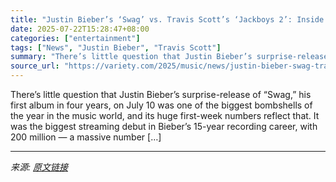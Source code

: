 ```yaml
---
title: "Justin Bieber’s ‘Swag’ vs. Travis Scott’s ‘Jackboys 2’: Inside the Closest Chart Battle We’ve Seen in Years"
date: 2025-07-22T15:28:47+08:00
categories: ["entertainment"]
tags: ["News", "Justin Bieber", "Travis Scott"]
summary: "There’s little question that Justin Bieber’s surprise-release of “Swag,” his first album in four years, on July 10 was one of the biggest bombshells of the year in the music world, and its huge first-"
source_url: "https://variety.com/2025/music/news/justin-bieber-swag-travis-scott-jackboys-2-chart-battle-1236466875/"
---
```


There’s little question that Justin Bieber’s surprise-release of “Swag,” his first album in four years, on July 10 was one of the biggest bombshells of the year in the music world, and its huge first-week numbers reflect that. It was the biggest streaming debut in Bieber’s 15-year recording career, with 200 million — a massive number [&#8230;]

---

*来源: [原文链接](https://variety.com/2025/music/news/justin-bieber-swag-travis-scott-jackboys-2-chart-battle-1236466875/)*

